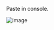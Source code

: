 Paste in console.

![image](https://github.com/user-attachments/assets/f7b4d84d-e3ce-415d-a0ce-e4489ce8fece)
